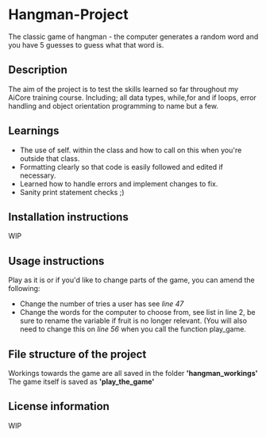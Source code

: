 # Hangman-Project
The classic game of hangman - the computer generates a random word and you have 5 guesses to guess what that word is.

## **Description**
The aim of the project is to test the skills learned so far throughout my AiCore training course. Including; all data types, while,for and if loops, error handling and object orientation programming to name but a few. 

## **Learnings**
- The use of self. within the class and how to call on this when you're outside that class.
- Formatting clearly so that code is easily followed and edited if necessary.
- Learned how to handle errors and implement changes to fix.
- Sanity print statement checks ;)

## Installation instructions
WIP

## **Usage instructions**
Play as it is or if you'd like to change parts of the game, you can amend the following: 
- Change the number of tries a user has see *line 47*
- Change the words for the computer to choose from, see list in line 2, be sure to rename the variable if fruit is no longer relevant. (You will also need to change this on *line 56* when you call the function play_game. 


## **File structure of the project**
Workings towards the game are all saved in the folder **'hangman_workings'**
The game itself is saved as **'play_the_game'**

## License information
WIP
